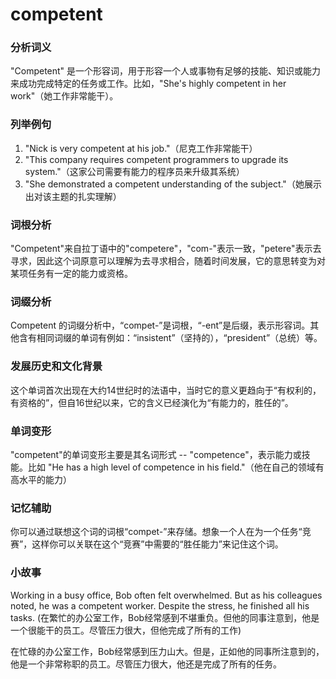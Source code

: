 # competent

### 分析词义

  

"Competent" 是一个形容词，用于形容一个人或事物有足够的技能、知识或能力来成功完成特定的任务或工作。比如，"She's highly competent in her work"（她工作非常能干）。

  

### 列举例句

  

1.  "Nick is very competent at his job."（尼克工作非常能干）
2.  "This company requires competent programmers to upgrade its system."（这家公司需要有能力的程序员来升级其系统）
3.  "She demonstrated a competent understanding of the subject."（她展示出对该主题的扎实理解）

  

### 词根分析

  

"Competent"来自拉丁语中的"competere"，"com-"表示一致，"petere"表示去寻求，因此这个词原意可以理解为去寻求相合，随着时间发展，它的意思转变为对某项任务有一定的能力或资格。

  

### 词缀分析

  

Competent 的词缀分析中，“compet-”是词根，“-ent”是后缀，表示形容词。其他含有相同词缀的单词有例如：“insistent”（坚持的），“president”（总统）等。

  

### 发展历史和文化背景

  

这个单词首次出现在大约14世纪时的法语中，当时它的意义更趋向于“有权利的，有资格的”，但自16世纪以来，它的含义已经演化为“有能力的，胜任的”。

  

### 单词变形

  

"competent"的单词变形主要是其名词形式 -- "competence"，表示能力或技能。比如 "He has a high level of competence in his field."（他在自己的领域有高水平的能力）

  

### 记忆辅助

  

你可以通过联想这个词的词根“compet-”来存储。想象一个人在为一个任务“竞赛”，这样你可以关联在这个“竞赛”中需要的“胜任能力”来记住这个词。

  

### 小故事

  

Working in a busy office, Bob often felt overwhelmed. But as his colleagues noted, he was a competent worker. Despite the stress, he finished all his tasks. (在繁忙的办公室工作，Bob经常感到不堪重负。但他的同事注意到，他是一个很能干的员工。尽管压力很大，但他完成了所有的工作)

  

在忙碌的办公室工作，Bob经常感到压力山大。但是，正如他的同事所注意到的，他是一个非常称职的员工。尽管压力很大，他还是完成了所有的任务。
